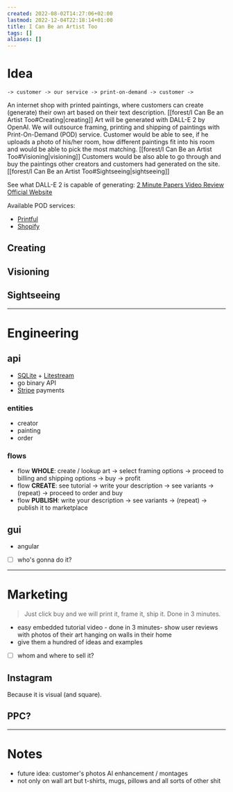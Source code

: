 ```yaml
---
created: 2022-08-02T14:27:06+02:00
lastmod: 2022-12-04T22:18:14+01:00
title: I Can Be an Artist Too
tags: []
aliases: []
---
```

# Idea

```
-> customer -> our service -> print-on-demand -> customer -> 
```

An internet shop with printed paintings, where customers can create (generate) their own art based on their text description. [[forest/I Can Be an Artist Too#Creating|creating]]
Art will be generated with DALL-E 2 by OpenAI. We will outsource framing, printing and shipping of paintings with Print-On-Demand (POD) service.
Customer would be able to see, if he uploads a photo of his/her room, how different paintings fit into his room and would be able to pick the most matching. [[forest/I Can Be an Artist Too#Visioning|visioning]]
Customers would be also able to go through and buy the paintings other creators and customers had generated on the site. [[forest/I Can Be an Artist Too#Sightseeing|sightseeing]]

See what DALL-E 2 is capable of generating:
[2 Minute Papers Video Review](https://www.youtube.com/watch?v=X3_LD3R_Ygs)
[Official Website](https://www.youtube.com/watch?v=X3_LD3R_Ygs)

Available POD services:
- [Printful](https://www.printful.com/custom/wall-art/framed-posters)
- [Shopify](https://www.shopify.com/blog/print-on-demand)

## Creating
## Visioning
## Sightseeing

---
# Engineering
## api
- [SQLite](https://www.sqlite.org/index.html) + [Litestream](https://litestream.io/)
- go binary API
- [Stripe](https://stripe.com/en-ee) payments

### entities
- creator
- painting
- order

### flows
- flow **WHOLE**: create / lookup art -> select framing options -> proceed to billing and shipping options -> buy -> profit  
- flow **CREATE**: see tutorial -> write your description -> see variants -> (repeat) -> proceed to order and buy  
- flow **PUBLISH**: write your description -> see variants -> (repeat) -> publish it to marketplace

## gui
- angular
- [ ] who's gonna do it?

---
# Marketing
>Just click buy and we will print it, frame it, ship it. Done in 3 minutes.
- easy embedded tutorial video - done in 3 minutes- show user reviews with photos of their art hanging on walls in their home  
- give them a hundred of ideas and examples
- [ ] whom and where to sell it?

## Instagram
Because it is visual (and square).

## PPC?

---
# Notes
- future idea: customer's photos AI enhancement / montages
- not only on wall art but t-shirts, mugs, pillows and all sorts of other shit
